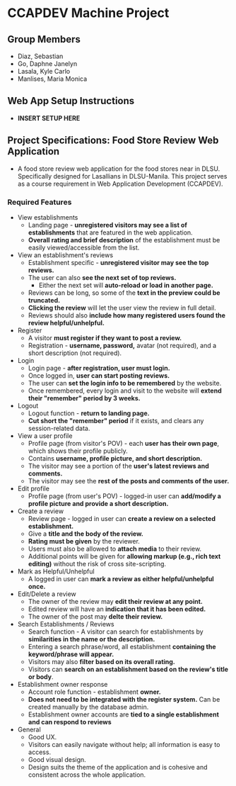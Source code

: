 # CCAPDEV Machine Project
## Group Members
- Diaz, Sebastian
- Go, Daphne Janelyn
- Lasala, Kyle Carlo
- Manlises, Maria Monica
## Web App Setup Instructions
- <strong>INSERT SETUP HERE</strong>
## Project Specifications: Food Store Review Web Application
- A food store review web application for the food stores near in DLSU. Specifically designed for Lasallians in DLSU-Manila. This project serves as a course requirement in Web Application Development (CCAPDEV).
### Required Features
- View establishments
    - Landing page - <strong>unregistered visitors may see a list of establishments</strong> that are featured in the web application.
    - <strong>Overall rating and brief description</strong> of the establishment must be easily viewed/accessible from the list.
- View an establishment's reviews
    - Establishment specific - <strong>unregistered visitor may see the top reviews.</strong> 
    - The user can also <strong>see the next set of top reviews.</strong> 
        - Either the next set will <strong>auto-reload or load in another page.</strong>
    - Reviews can be long, so some of the <strong>text in the preview could be truncated.</strong>
    - <strong>Clicking the review</strong> will let the user view the review in full detail.
    - Reviews should also <strong>include how many registered users found the review helpful/unhelpful.</strong>
- Register
    - A visitor <strong>must register if they want to post a review.</strong>
    - Registration - <strong>username, password,</strong> avatar (not required), and a short description (not required).
- Login
    - Login page - <strong>after registration, user must login.</strong>
    - Once logged in, <strong>user can start posting reviews.</strong>
    - The user can <strong>set the login info to be remembered</strong> by the website.
    - Once remembered, every login and visit to the website will <strong>extend their "remember" period by 3 weeks.</strong>
- Logout
    - Logout function - <strong>return to landing page.</strong>
    - <strong>Cut short the "remember" period</strong> if it exists, and clears any session-related data.
- View a user profile
    - Profile page (from visitor's POV) - each <strong>user has their own page</strong>, which shows their profile publicly.
    - Contains <strong>username, profile picture, and short description.</strong> 
    - The visitor may see a portion of the <strong>user's latest reviews and comments.</strong>
    - The visitor may see the <strong>rest of the posts and comments of the user.</strong>
- Edit profile
    - Profile page (from user's POV) - logged-in user can <strong>add/modify a profile picture and provide a short description.</strong>
- Create a review
    - Review page - logged in user can <strong>create a review on a selected establishment.</strong>
    - Give a <strong>title and the body of the review.</strong>
    - <strong>Rating must be given</strong> by the reviewer.
    - Users must also be allowed to <strong>attach media</strong> to their review.
    - Additional points will be given for <strong>allowing markup (e.g., rich text editing)</strong> without the risk of cross site-scripting.
- Mark as Helpful/Unhelpful
    - A logged in user can <strong>mark a review as either helpful/unhelpful once.</strong>
- Edit/Delete a review
    - The owner of the review may <strong>edit their review at any point.</strong>
    - Edited review will have an <strong>indication that it has been edited.</strong>
    - The owner of the post may <strong>delte their review.</strong>
- Search Establishments / Reviews
    - Search function - A visitor can search for establishments by <strong>similarities in the name or the description.</strong>
    - Entering a search phrase/word, all establishment <strong>containing the keyword/phrase will appear.</strong>
    - Visitors may also <strong>filter based on its overall rating.</strong>
    - Visitors can <strong>search on an establishment based on the review's title or body</strong>.
- Establishment owner response
    - Account role function - establishment <strong>owner.</strong>
    - <strong>Does not need to be integrated with the register system.</strong> Can be created manually by the database admin.
    - Establishment owner accounts are <strong>tied to a single establishment and can respond to reviews</strong>
- General
    - Good UX.
    - Visitors can easily navigate without help; all information is easy to access. 
    - Good visual design.
    - Design suits the theme of the application and is cohesive and consistent across the whole application.
